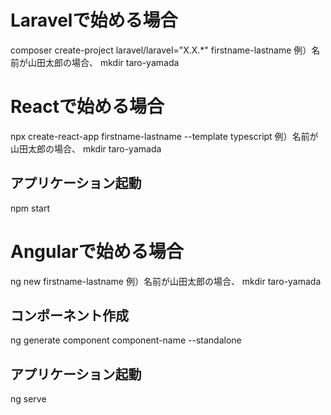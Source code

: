 # Laravelで始める場合
composer create-project laravel/laravel="X.X.*" firstname-lastname
例）名前が山田太郎の場合、 mkdir taro-yamada

# Reactで始める場合
npx create-react-app firstname-lastname --template typescript
例）名前が山田太郎の場合、 mkdir taro-yamada

## アプリケーション起動
npm start

# Angularで始める場合
ng new firstname-lastname
例）名前が山田太郎の場合、 mkdir taro-yamada

## コンポーネント作成
ng generate component component-name --standalone

## アプリケーション起動
ng serve